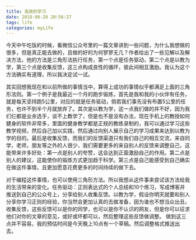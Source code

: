 ```yaml
---
title: 高效的学习
date: 2018-06-20 20:56:37
tags: life
categories: myLife
---
```

今天中午吃饭的时候，看微信公众号里的一篇文章讲到一些问题，为什么我想做的很多，但是真正能去做的，且做的好的为何寥寥无几？作者给出了一些见解以及解决方法，他的方法是三角形法执行任务，第一个点是任务驱动，第二个点是以教为学，第三个点是收集反馈，这三点构成良性的循环，彼此间相互激励。我认为这个方法确实有道理，所以我决定试一试。

其实回想我现在和以前所做的事情当中，算得上成功的事情似乎都满足上面的三角形法则。第一个例子是我最近一个月的跑步锻炼，首先是我和我的小伙伴有任务，就是每天坚持跑5公里，对应的就是任务驱动，倘若我们事先没有布置5公里的任务，也许不到半个月就放弃了。其次是以教为学，这一点我们做的并不好，因为我们仨都是业余选手，谈不上教学了，但是也不是没有办法，现在手机上的教授如何健身的软件非常多，里面的健身教学都是正规的教练录制的，我可以通过学习这些教学视频，然后自己加以实践，然后通过向别人展示自己的学习成果来达到以教为学的目的。最后是收集反馈，而我们的反馈渠道只有我们自己的相互交流，来自同学，老师，朋友等之外的人很少，我们需要更多的来自别人的反馈来调整自己，这能带来许多好处：第一点是别人的夸赞，这会达到正面激励自己的作用。第二点是别人的建议，这能使你的锻炼方式更加趋于科学。第三点是自己能感受到自己确实在做这件事情，且更加愿意花费更多的时间持续的做下去。

对于编程这件事情，也可以使用三角形方法。所以我想从这件事来尝试该方法给我的生活带来的变化。任务驱动：正则表达式的个人总结和10个练习，写成博客并推送到自己的公众号上，分享给别人收集反馈。以教为学，假设你明天就要和别人分享你学习正则的经验，你当然会更加认真的去做准备，因为谁也不想当众出丑。收集反馈，这些反馈可以是你的同学，也可以是你不认识的网友，但是你可以征求他们对你的文章的意见，或好或坏都可以，然后整理这些反馈做调整。
做到这三点并不容易，我的预估时间是今天晚上10点有一个草稿。然后调整格式推送出去。
